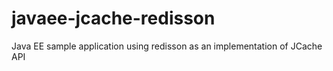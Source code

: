 # javaee-jcache-redisson
Java EE sample application using redisson as an implementation of JCache API
